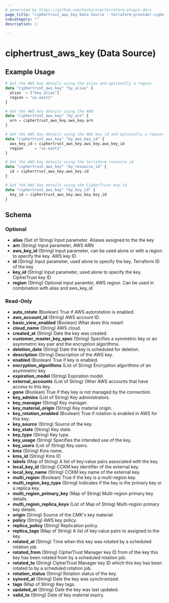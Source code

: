 ```yaml
---
# generated by https://github.com/hashicorp/terraform-plugin-docs
page_title: "ciphertrust_aws_key Data Source - terraform-provider-ciphertrust"
subcategory: ""
description: |-
  
---
```


# ciphertrust_aws_key (Data Source)



## Example Usage

```terraform
# Get the AWS key details using the alias and optionally a region
data "ciphertrust_aws_key" "by_alias" {
  alias  = ["key_alias"]
  region = "us-east1"
}

# Get the AWS key details using the ARN
data "ciphertrust_aws_key" "by_arn" {
  arn = ciphertrust_aws_key.aws_key.arn
}

# Get the AWS key details using the AWS key id and optionally a region
data "ciphertrust_aws_key" "by_aws_key_id" {
  aws_key_id = ciphertrust_aws_key.aws_key.aws_key_id
  region     = "us-east1"
}

# Get the AWS key details using the terraform resource id
data "ciphertrust_aws_key" "by_resource_id" {
  id = ciphertrust_aws_key.aws_key.id
}

# Get the AWS key details using the CipherTrust key id
data "ciphertrust_aws_key" "by_key_id" {
  key_id = ciphertrust_aws_key.aws_key.key_id
}
```

<!-- schema generated by tfplugindocs -->
## Schema

### Optional

- **alias** (Set of String) Input parameter. Aliases assigned to the the key
- **arn** (String) Input parameter, AWS ARN
- **aws_key_id** (String) Input parameter, can be used alone or with a region to specify the key. AWS key ID
- **id** (String) Input parameter, used alone to specify the key. Terraform ID of the key
- **key_id** (String) Input parameter, used alone to specify the key. CipherTrust key ID
- **region** (String) Optional input paramter, AWS region. Can be used in combination with alias and aws_key_id

### Read-Only

- **auto_rotate** (Boolean) True if AWS autorotation is enabled.
- **aws_account_id** (String) AWS account ID.
- **basic_view_enabled** (Boolean) What does this mean!
- **cloud_name** (String) AWS cloud.
- **created_at** (String) Date the key was created.
- **customer_master_key_spec** (String) Specifies a symmetric key or an asymmetric key pair and the encryption algorithms.
- **deletion_date** (String) Date the key is scheduled for deletion.
- **description** (String) Description of the AWS key.
- **enabled** (Boolean) True if key is enabled.
- **encryption_algorithms** (List of String) Encryption algorithms of an asymmetric key
- **expiration_model** (String) Expiration model.
- **external_accounts** (List of String) Other AWS accounts that have access to this key.
- **gone** (Boolean) True if they key is not managed by the connection.
- **key_admins** (List of String) Key administrators.
- **key_manager** (String) Key manager.
- **key_material_origin** (String) Key material origin.
- **key_rotation_enabled** (Boolean) True if rotation is enabled in AWS for this key.
- **key_source** (String) Source of the key.
- **key_state** (String) Key state.
- **key_type** (String) Key type.
- **key_usage** (String) Specifies the intended use of the key.
- **key_users** (List of String) Key users.
- **kms** (String) Kms name.
- **kms_id** (String) Kms ID
- **labels** (Map of String) A list of key:value pairs associated with the key.
- **local_key_id** (String) CCKM key identifier of the external key.
- **local_key_name** (String) CCKM key name of the external key.
- **multi_region** (Boolean) True if the key is a multi-region key.
- **multi_region_key_type** (String) Indicates if the key is the primary key or a replica key.
- **multi_region_primary_key** (Map of String) Multi-region primary key details.
- **multi_region_replica_keys** (List of Map of String) Multi-region primary key details.
- **origin** (String) Source of the CMK's key material.
- **policy** (String) AWS key policy.
- **replica_policy** (String) Replication policy.
- **replica_tags** (Map of String) A list of key:value pairs to assigned to the key.
- **rotated_at** (String) Time when this key was rotated by a scheduled rotation job.
- **rotated_from** (String) CipherTrust Manager key ID from of the key this key has been rotated from by a scheduled rotation job.
- **rotated_to** (String) CipherTrust Manager key ID which this key has been rotated to by a scheduled rotation job.
- **rotation_status** (String) Rotation status of the key.
- **synced_at** (String) Date the key was synchronized.
- **tags** (Map of String) Key tags.
- **updated_at** (String) Date the key was last updated.
- **valid_to** (String) Date of key material expiry.



